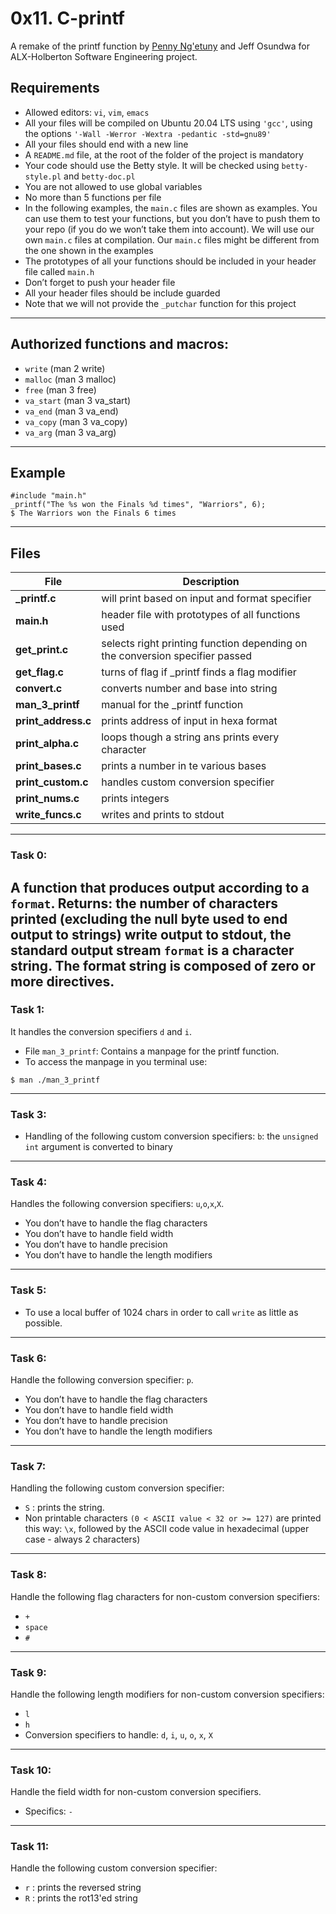 # 0x11. C-printf
A remake of the printf function by [Penny Ng'etuny](https://github.com/Peinah) and Jeff Osundwa for ALX-Holberton Software Engineering project.
## Requirements

- Allowed editors: `vi`, `vim`, `emacs`
- All your files will be compiled on Ubuntu 20.04 LTS using `'gcc'`, using the options `'-Wall -Werror -Wextra -pedantic -std=gnu89'`
- All your files should end with a new line
- A `README.md` file, at the root of the folder of the project is mandatory
- Your code should use the Betty style. It will be checked using `betty-style.pl` and `betty-doc.pl`
- You are not allowed to use global variables
- No more than 5 functions per file
- In the following examples, the `main.c` files are shown as examples. You can use them to test your functions, but you don’t have to push them to your repo (if you do we won’t take them into account). We will use our own `main.c` files at compilation. Our `main.c` files might be different from the one shown in the examples
- The prototypes of all your functions should be included in your header file called `main.h`
- Don’t forget to push your header file
- All your header files should be include guarded
- Note that we will not provide the `_putchar` function for this project

 ---
 
## Authorized functions and macros:
-   `write` (man 2 write)
-   `malloc` (man 3 malloc)
-   `free` (man 3 free)
-   `va_start` (man 3 va_start)
-   `va_end` (man 3 va_end)
-   `va_copy` (man 3 va_copy)
-   `va_arg` (man 3 va_arg)
 
---

## Example
```
#include "main.h"
_printf("The %s won the Finals %d times", "Warriors", 6);
$ The Warriors won the Finals 6 times
``` 
---

## Files 

  | File  | Description |
  |--------| ------------|
  |**_printf.c** | will print based on input and format specifier|
   |**main.h** | header file with prototypes of all functions used |
   |**get_print.c** | selects right printing function depending on the conversion specifier passed |
   |**get_flag.c** | turns of flag if _printf finds a flag modifier |
   |**convert.c** | converts number and base into string |
   |**man_3_printf** | manual for the _printf function |
  |**print_address.c** | prints address of input in hexa format |
  |**print_alpha.c** | loops though a string ans prints every character |
  |**print_bases.c** | prints a number in te various bases |
  |**print_custom.c** | handles custom conversion specifier |
  |**print_nums.c** | prints integers |
  |**write_funcs.c** | writes and prints to stdout |
---

### Task 0: 
A function that produces output according to a `format`.
Returns: the number of characters printed (excluding the null byte used to end output to strings)
write output to stdout, the standard output stream
`format` is a character string. The format string is composed of zero or more directives.
---

### Task 1:
It handles the conversion specifiers `d` and `i`.

- File `man_3_printf`: Contains a manpage for the printf function.
- To access the manpage in you terminal use:
```
$ man ./man_3_printf
```
---

### Task 3:
- Handling of  the following custom conversion specifiers:
`b`: the `unsigned int` argument is converted to binary
---

### Task 4:
Handles the following conversion specifiers: `u`,`o`,`x`,`X`.
- You don’t have to handle the flag characters
- You don’t have to handle field width
- You don’t have to handle precision
- You don’t have to handle the length modifiers
---

### Task 5:
- To use a local buffer of 1024 chars in order to call `write` as little as possible.
---

### Task 6:
Handle the following conversion specifier: `p`.
- You don’t have to handle the flag characters
- You don’t have to handle field width
- You don’t have to handle precision
- You don’t have to handle the length modifiers
---

### Task 7:
Handling  the following custom conversion specifier:
- `S` : prints the string.
- Non printable characters `(0 < ASCII value < 32 or >= 127)` are printed this way: `\x`, followed by the ASCII code value in hexadecimal (upper case - always 2 characters)
---

### Task 8:
Handle the following flag characters for non-custom conversion specifiers:
- `+`
- `space`
- `#`
---

### Task 9:
Handle the following length modifiers for non-custom conversion specifiers:
- `l`
- `h`
- Conversion specifiers to handle: `d`, `i`, `u`, `o`, `x`, `X`
---

### Task 10:
Handle the field width for non-custom conversion specifiers.
- Specifics: `-`
---

### Task 11:
Handle the following custom conversion specifier:
- `r` : prints the reversed string
- `R` : prints the rot13'ed string
